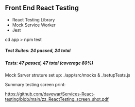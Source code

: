 ## Front End React Testing

- React Testing Library
- Mock Service Worker
- Jest

cd app > npm test

##### Test Suites: 24 passed, 24 total

##### Tests: 47 passed, 47 total (coverage 80%)

Mock Ssrver struture set up: ./app/src/mocks & ./setupTests.js

Summary testing screen print:

https://github.com/davewar/Services-React-testing/blob/main/zz_ReactTesting_screen_shot.pdf
